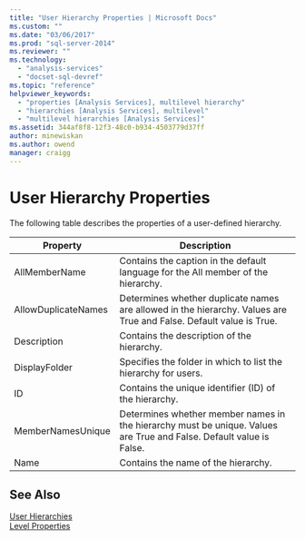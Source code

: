 ```yaml
---
title: "User Hierarchy Properties | Microsoft Docs"
ms.custom: ""
ms.date: "03/06/2017"
ms.prod: "sql-server-2014"
ms.reviewer: ""
ms.technology: 
  - "analysis-services"
  - "docset-sql-devref"
ms.topic: "reference"
helpviewer_keywords: 
  - "properties [Analysis Services], multilevel hierarchy"
  - "hierarchies [Analysis Services], multilevel"
  - "multilevel hierarchies [Analysis Services]"
ms.assetid: 344af8f8-12f3-48c0-b934-4503779d37ff
author: minewiskan
ms.author: owend
manager: craigg
---
```

# User Hierarchy Properties
  The following table describes the properties of a user-defined hierarchy.  
  
|Property|Description|  
|--------------|-----------------|  
|AllMemberName|Contains the caption in the default language for the All member of the hierarchy.|  
|AllowDuplicateNames|Determines whether duplicate names are allowed in the hierarchy. Values are True and False. Default value is True.|  
|Description|Contains the description of the hierarchy.|  
|DisplayFolder|Specifies the folder in which to list the hierarchy for users.|  
|ID|Contains the unique identifier (ID) of the hierarchy.|  
|MemberNamesUnique|Determines whether member names in the hierarchy must be unique. Values are True and False. Default value is False.|  
|Name|Contains the name of the hierarchy.|  
  
## See Also  
 [User Hierarchies](user-hierarchies.md)   
 [Level Properties](user-hierarchies-level-properties.md)  
  
  
